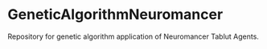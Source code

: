 # GeneticAlgorithmNeuromancer
Repository for genetic algorithm application of Neuromancer Tablut Agents.
